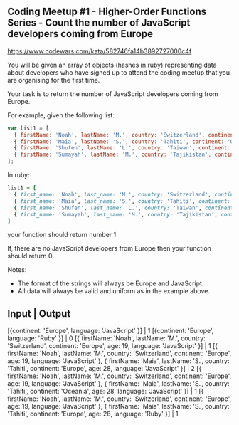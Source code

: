 ## Coding Meetup #1 - Higher-Order Functions Series - Count the number of JavaScript developers coming from Europe

https://www.codewars.com/kata/582746fa14b3892727000c4f

You will be given an array of objects (hashes in ruby) representing data about developers who have signed up to attend the coding meetup that you are organising for the first time.

Your task is to return the number of JavaScript developers coming from Europe.

For example, given the following list:

```javascript
var list1 = [
  { firstName: 'Noah', lastName: 'M.', country: 'Switzerland', continent: 'Europe', age: 19, language: 'JavaScript' },
  { firstName: 'Maia', lastName: 'S.', country: 'Tahiti', continent: 'Oceania', age: 28, language: 'JavaScript' },
  { firstName: 'Shufen', lastName: 'L.', country: 'Taiwan', continent: 'Asia', age: 35, language: 'HTML' },
  { firstName: 'Sumayah', lastName: 'M.', country: 'Tajikistan', continent: 'Asia', age: 30, language: 'CSS' }
];
```

In ruby:

```ruby
list1 = [
  { first_name: 'Noah', last_name: 'M.', country: 'Switzerland', continent: 'Europe', age: 19, language: 'JavaScript' },
  { first_name: 'Maia', last_name: 'S.', country: 'Tahiti', continent: 'Oceania', age: 28, language: 'JavaScript' },
  { first_name: 'Shufen', last_name: 'L.', country: 'Taiwan', continent: 'Asia', age: 35, language: 'HTML' },
  { first_name: 'Sumayah', last_name: 'M.', country: 'Tajikistan', continent: 'Asia', age: 30, language: 'CSS' }
]
```

your function should return number 1.

If, there are no JavaScript developers from Europe then your function should return 0.

Notes:

* The format of the strings will always be Europe and JavaScript.
* All data will always be valid and uniform as in the example above.




Input | Output
------
[{continent: 'Europe', language: 'JavaScript' }] | 1
[{continent: 'Europe', language: 'Ruby' }] | 0
[{ firstName: 'Noah', lastName: 'M.', country: 'Switzerland', continent: 'Europe', age: 19, language: 'JavaScript' }] | 1
[{ firstName: 'Noah', lastName: 'M.', country: 'Switzerland', continent: 'Europe', age: 19, language: 'JavaScript' }, 
{ firstName: 'Maia', lastName: 'S.', country: 'Tahiti', continent: 'Europe', age: 28, language: 'JavaScript' }] | 2
[{ firstName: 'Noah', lastName: 'M.', country: 'Switzerland', continent: 'Europe', age: 19, language: 'JavaScript' }, 
{ firstName: 'Maia', lastName: 'S.', country: 'Tahiti', continent: 'Oceania', age: 28, language: 'JavaScript' }] | 1
[{ firstName: 'Noah', lastName: 'M.', country: 'Switzerland', continent: 'Europe', age: 19, language: 'JavaScript' }, 
{ firstName: 'Maia', lastName: 'S.', country: 'Tahiti', continent: 'Europe', age: 28, language: 'Ruby' }] | 1
